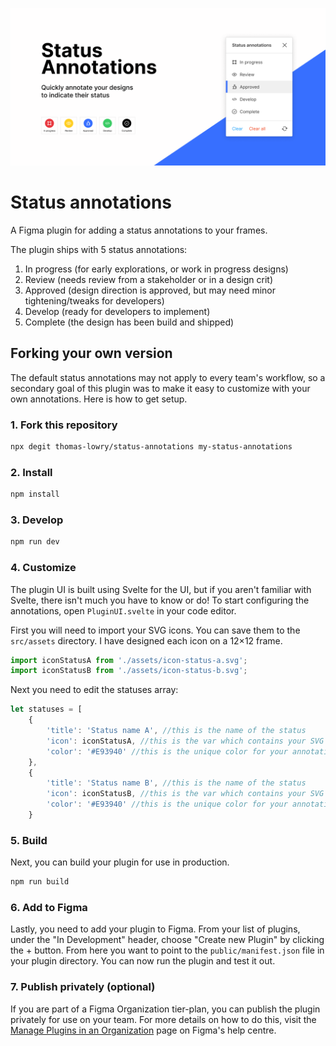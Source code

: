 ![Status Annotations Promo Image](/promo/github.png?raw=true "Status Annotations promo")

# Status annotations
A Figma plugin for adding a status annotations to your frames.

The plugin ships with 5 status annotations:
1. In progress (for early explorations, or work in progress designs)
2. Review (needs review from a stakeholder or in a design crit)
3. Approved (design direction is approved, but may need minor tightening/tweaks for developers)
4. Develop (ready for developers to implement)
5. Complete (the design has been build and shipped)

## Forking your own version
The default status annotations may not apply to every team's workflow, so a secondary goal of this plugin was to make it easy to customize with your own annotations. Here is how to get setup.

### 1. Fork this repository 
```bash
npx degit thomas-lowry/status-annotations my-status-annotations
```

### 2. Install
```bash
npm install
```

### 3. Develop
```bash
npm run dev
```

### 4. Customize
The plugin UI is built using Svelte for the UI, but if you aren't familiar with Svelte, there isn't much you have to know or do! To start configuring the annotations, open `PluginUI.svelte` in your code editor.

First you will need to import your SVG icons. You can save them to the `src/assets` directory. I have designed each icon on a 12×12 frame.
```Javascript
import iconStatusA from './assets/icon-status-a.svg';
import iconStatusB from './assets/icon-status-b.svg';
```

Next you need to edit the statuses array:
```Javascript
let statuses = [
	{
  		'title': 'Status name A', //this is the name of the status
  		'icon': iconStatusA, //this is the var which contains your SVG icon above
  		'color': '#E93940' //this is the unique color for your annotation
	},
	{
    	'title': 'Status name B', //this is the name of the status
		'icon': iconStatusB, //this is the var which contains your SVG icon above
		'color': '#E93940' //this is the unique color for your annotation
	}
```

### 5. Build
Next, you can build your plugin for use in production.
```bash
npm run build
```

### 6. Add to Figma
Lastly, you need to add your plugin to Figma. From your list of plugins, under the "In Development" header, choose "Create new Plugin" by clicking the + button. From here you want to point to the `public/manifest.json` file in your plugin directory. You can now run the plugin and test it out.

### 7. Publish privately (optional)
If you are part of a Figma Organization tier-plan, you can publish the plugin privately for use on your team. For more details on how to do this, visit the [Manage Plugins in an Organization](https://help.figma.com/hc/en-us/articles/360039958894-Manage-Plugins-in-an-Organization) page on Figma's help centre.
